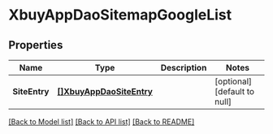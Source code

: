 # XbuyAppDaoSitemapGoogleList

## Properties
Name | Type | Description | Notes
------------ | ------------- | ------------- | -------------
**SiteEntry** | [**[]XbuyAppDaoSiteEntry**](xbuy.app.dao.SiteEntry.md) |  | [optional] [default to null]

[[Back to Model list]](../README.md#documentation-for-models) [[Back to API list]](../README.md#documentation-for-api-endpoints) [[Back to README]](../README.md)

